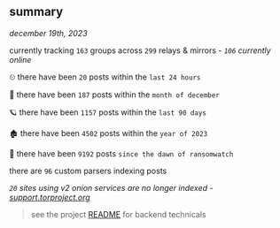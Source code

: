 
## summary
_december 19th, 2023_

currently tracking `163` groups across `299` relays & mirrors - _`106` currently online_

⏲ there have been `20` posts within the `last 24 hours`

🦈 there have been `187` posts within the `month of december`

🪐 there have been `1157` posts within the `last 90 days`

🏚 there have been `4502` posts within the `year of 2023`

🦕 there have been `9192` posts `since the dawn of ransomwatch`

there are `96` custom parsers indexing posts

_`20` sites using v2 onion services are no longer indexed - [support.torproject.org](https://support.torproject.org/onionservices/v2-deprecation/)_

> see the project [README](https://github.com/joshhighet/ransomwatch#ransomwatch--) for backend technicals

